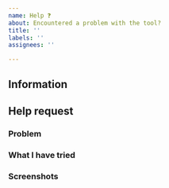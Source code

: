 ```yaml
---
name: Help ❓
about: Encountered a problem with the tool?
title: ''
labels: ''
assignees: ''

---
```


<!-- Don't write inside the arrows as they will be hidden when you post your issue.

If you are in need of help, please follow the following steps:

1.  Fill out the template.
      This will help us understand what problem you've encountered and help us
      find a solution.

2.  Delete this line and all above lines before posting your issue! -->

## Information
<!-- Head to https://www.whatismybrowser.com/ and copy/paste the
  'Send this link to Tech Support to share your system info:' link here -->

## Help request

### Problem
<!-- What problem did you encounter? -->

### What I have tried
<!-- What have you tried so far? -->

### Screenshots
<!-- If relevant, include any screenshots here. -->
